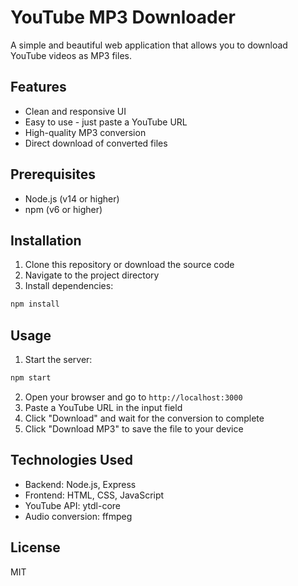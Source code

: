 # YouTube MP3 Downloader

A simple and beautiful web application that allows you to download YouTube videos as MP3 files.

## Features

- Clean and responsive UI
- Easy to use - just paste a YouTube URL
- High-quality MP3 conversion
- Direct download of converted files

## Prerequisites

- Node.js (v14 or higher)
- npm (v6 or higher)

## Installation

1. Clone this repository or download the source code
2. Navigate to the project directory
3. Install dependencies:

```bash
npm install
```

## Usage

1. Start the server:

```bash
npm start
```

2. Open your browser and go to `http://localhost:3000`
3. Paste a YouTube URL in the input field
4. Click "Download" and wait for the conversion to complete
5. Click "Download MP3" to save the file to your device

## Technologies Used

- Backend: Node.js, Express
- Frontend: HTML, CSS, JavaScript
- YouTube API: ytdl-core
- Audio conversion: ffmpeg

## License

MIT
